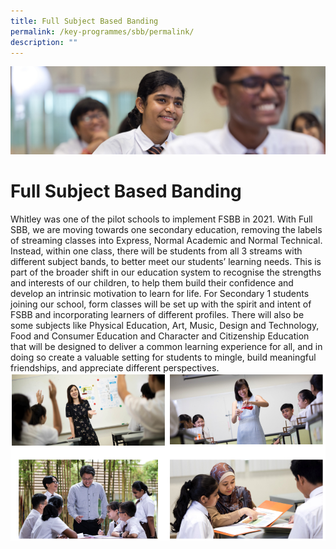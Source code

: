 ```yaml
---
title: Full Subject Based Banding
permalink: /key-programmes/sbb/permalink/
description: ""
---
```

![](/images/key%20programmes.jpg)

Full Subject Based Banding
==========================

Whitley was one of the pilot schools to implement FSBB in 2021. With Full SBB, we are moving towards one secondary education, removing the labels of streaming classes into Express, Normal Academic and Normal Technical. Instead, within one class, there will be students from all 3 streams with different subject bands, to better meet our students’ learning needs. This is part of the broader shift in our education system to recognise the strengths and interests of our children, to help them build their confidence and develop an intrinsic motivation to learn for life. For Secondary 1 students joining our school, form classes will be set up with the spirit and intent of FSBB and incorporating learners of different profiles. There will also be some subjects like Physical Education, Art, Music, Design and Technology, Food and Consumer Education and Character and Citizenship Education that will be designed to deliver a common learning experience for all, and in doing so create a valuable setting for students to mingle, build meaningful friendships, and appreciate different perspectives.
![](/images/sbb.png)
